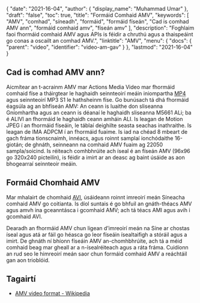 {
  "date": "2021-16-04",
  "author": {
    "display_name": "Muhammad Umar"
},
  "draft": "false",
  "toc": true,
  "title": "Formáid Comhaid AMV",
  "keywords": [
"AMV",
"comhad",
"síneadh",
"formáid",
"formáid físeán",
"Cad is comhad AMV ann",
"formáid comhaid amv",
"físeán amv"
],
  "description": "Foghlaim faoi fhormáid comhaid AMV agus APIs is féidir a chruthú agus a thaispeáint go conas a oscailt an comhad AMV.",
  "linktitle": "AMV",
  "menu": {
    "docs": {
      "parent": "video",
      "identifier": "video-am-gav"
}
},
  "lastmod": "2021-16-04"
}

## Cad is comhad AMV ann? ##

Aicmítear an t-acrainm AMV mar Actions Media Video mar fhormáid comhaid físe a tháirgtear le haghaidh seinnteoirí meáin iniompartha [MP4](/video/mp4/) agus seinnteoirí MP3 S1 le hathsheinm físe. Go bunúsach tá dhá fhormáid éagsúla ag an bhfíseán AMV: An ceann is luaithe don sliseanna Gníomhartha agus an ceann is déanaí le haghaidh sliseanna M5661 ALi; ba é ALIVI an fhormáid le haghaidh ceann amháin ALI. Is leagan de Motion JPEG í an fhormáid físeáin, le táblaí deighilte seasta seachas inathraithe. Is leagan de IMA ADPCM í an fhormáid fuaime. Is iad na chéad 8 mbeart de gach fráma tionscnaimh, innéacs, agus roinnt samplaí ionchódaithe 16-giotán; de ghnáth, seinneann na comhaid AMV fuaim ag 22050 sampla/soicind. Is réiteach comhbhrúite ach íseal é an físeán AMV (96x96 go 320x240 picteilín), is féidir a imirt ar an deasc ag baint úsáide as aon bhogearraí seinnteoir meáin.

## Formáid Chomhaid AMV ##

Mar mhalairt de chomhaid [AVI](/video/avi/), úsáideann roinnt imreoirí meán Síneacha comhaid AMV go coitianta. Is díol suntais é go bhfuil an gnáth-théacs AMV agus amvh ina gceanntásca i gcomhaid AMV; ach tá téacs AMI agus avih i gcomhaid AVI.

Dearadh an fhormáid AMV chun ligean d’imreoirí meán na Síne ar chostas íseal agus atá ar fáil go héasca go leor físeáin ísealtaifigh a stóráil agus a imirt. De ghnáth ní bhíonn físeáin AMV an-chomhbhrúite, ach tá a méid comhaid beag mar gheall ar a n-ísealréiteach agus a ráta fráma. Cuidíonn an rud seo le himreoirí meán saor chun formáid comhaid AMV a reáchtáil gan aon trioblóid.

## Tagairtí ##

- [AMV video format - Wikipedia](https://en.wikipedia.org/wiki/AMV_video_format)


